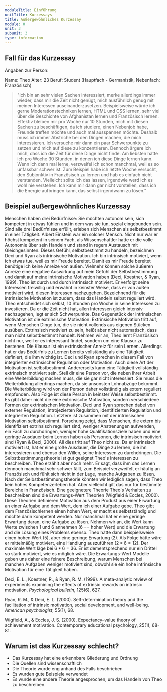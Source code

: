 ```yaml
---
moduleTitle: Einführung
unitTitle: Kurzessays
title: Außergewöhnliches Kurzessay
module: 0
unit: 3
subunit: 3
type: information
---
```


## Fall für das Kurzessay

Angaben zur Person: 

Name: Theo
Alter: 23
Beruf: Student (Hauptfach - Germanistik, Nebenfach: Französisch)

> "Ich bin an sehr vielen Sachen interessiert, merke allerdings immer wieder, dass mir die Zeit nicht genügt, mich ausführlich genug mit meinen Interessen auseinanderzusetzen. Beispielsweise würde ich gerne Moderationstechniken lernen, HTML und CSS lernen, sehr viel über die Geschichte von Afghanistan lernen und Französisch lernen. Effektiv bleiben mir pro Woche nur 10 Stunden, mich mit diesen Sachen zu beschäftigen, da ich studiere, einen Nebenjob habe, Freunde treffen möchte und auch mal ausspannen möchte. Deshalb muss ich immer Abstriche bei den Dingen machen, die mich interessieren. Ich versuche mir dann  ein paar Schwerpunkte zu setzen und mich auf diese zu konzentrieren. Dennoch ärgere ich mich, dass ich die Zeit für diese Dinge nicht finde. Am liebsten hätte ich pro Woche 30 Stunden, in denen ich diese Dinge lernen kann. Wenn ich dann mal lerne, verzweifel ich schon manchmal, weil es so unfassbar schwer ist. Zum Beispiel habe ich letzte Woche versucht, den Subjonktiv in Französisch zu lernen und hab es einfach nicht verstanden. Vielleicht sollte ich das lassen, irgendwie werd ich es wohl nie verstehen. Ich kann mir dann gar nicht vorstellen, dass ich die Energie aufbringen kann, das selbst irgendwann zu lösen."


## Beispiel außergewöhnliches Kurzessay

Menschen haben drei Bedürfnisse: Sie möchten autonom sein, sich kompetent in etwas fühlen und in dem was sie tun, sozial eingebunden sein. Sind alle drei Bedürfnisse erfüllt, erleben sich Menschen als selbstbestimmt in einer Tätigkeit. Albert Einstein war ein solcher Mensch. Nicht nur war er höchst kompetent in seinem Fach, als Wissenschaftler hatte er die volle Autonomie über sein Handeln und stand in regem Austausch mit Gleichgesinnten. Dieses Gefühl, selbstbestimmt zu handeln, bezeichnen Deci und Ryan als intrinsische Motivation. Ich bin intrinsisch motiviert, wenn ich etwas tue, weil es mir Freude bereitet. Damit es mir Freude bereitet benötige ich keine Anreize von außen. Vielmehr können solche äußeren Anreize eine negative Auswirkung auf mein Gefühl der Selbstbestimmung und damit auf meine intrinsische Motivation haben (Deci, Koestner, & Ryan, 1999). Theo ist durch und durch intrinsisch motiviert. Er verfolgt seine Interessen freiwillig und erwähnt in keinster Weise, dass er von außen motiviert wird, diesen Interessen nachzugehen. Bezeichnend für die intrinsische Motivation ist zudem, dass das Handeln selbst reguliert wird. Theo entscheidet sich selbst, 10 Stunden pro Woche in seine Interessen zu investieren. Da er die Zeit nicht hat, allen Interessen gleich intensiv nachzugehen, legt er sich Schwerpunkte. Das Gegenstück der intrinsischen Motivation ist die extrinsische Motivation. Extrinsische Motivation tritt auf, wenn Menschen Dinge tun, die sie nicht vollends aus eigenen Stücken ausüben. Extrinsisch motiviert zu sein, heißt aber nicht automatisch, dass man nicht selbstbestimmt handelt. Nehmen wir an, Theo lernt Französisch nicht nur, weil er es interessant findet, sondern um eine Klausur zu bestehen. Die Klausur ist ein extrinsischer Anreiz für sein Lernen. Allerdings hat er das Bedürfnis zu Lernen bereits vollständig als eine Tätigkeit definiert, die ihm wichtig ist. Deci und Ryan sprechen in diesem Fall von integrierter extrinsischer Regulation oder Motivation. Auch diese Art der Motivation ist selbstbestimmt. Andererseits kann eine Tätigkeit vollständig extrinsisch motiviert sein. Stell dir eine Person vor, die neben ihrer Arbeit eine Weiterbildung machen muss, die sie gar nicht interessiert. Sie muss die Weiterbildung allerdings machen, da sie ansonsten Lohnabzüge bekommt. Die Weiterbildung wird von der Person daher vollständig als extern reguliert empfunden. Also Folge ist diese Person in keinster Weise selbstbestimmt. Es gibt daher nicht die eine extrinsische Motivation, sondern verschiedene Formen der extrinsischen Motivation. Deci und Ryan sprechen dabei von externer Regulation, introjezierten Regulation, identifizierten Regulation und integrierten Regulation. Letztere ist zusammen mit der intrinsischen Motivation selbstbestimmt. Forschung zeigt, dass Menschen, die extern bis identifiziert extrinsisch reguliert sind, weniger Anstrenungen aufwenden, ein Fach zu durchdringen, weniger hohe Qualifikationsziele haben und eine geringe Ausdauer beim Lernen haben als Personen, die intrinsisch motiviert sind (Ryan & Deci, 2000). All dies tritt auf Theo nicht zu. Da er intrinsisch motiviert ist, hat er eine große Ausdauer, die Dinge zu lernen, die ihn interessieren und ebenso den Willen, seine Interessen zu durchdringen. Die Selbstbestimmungstheorie ist gut geeignet Theo's Interessen zu beschreiben. Theo erzählt aber noch mehr. Er sagt, dass ihm das Lernen dennoch manchmal sehr schwer fällt, zum Beispiel verzweifelt er häufig an Französisch und fühlt sich nicht in der Lage, manche Aufgaben zu lösen. Nach der Selbstbestimmungstheorie könnten wir lediglich sagen, dass Theo kein hohes Kompetenzerleben hat. Aber vielleicht gilt das nur für bestimmte Bereiche in Französisch. Eine geeignetere Theorie Theo's Verhalten zu beschreiben sind die Erwartungs-Wert Theorien (Wigfield & Eccles, 2000). Diese Theorien definieren Motivation aus dem Produkt aus einer Erwartung an einer Aufgabe und dem Wert, dem ich einer Aufgabe gebe. Theo gibt dem Französischlernen einen hohen Wert, er macht es selbstständig und möchte darin kompetent werden. Nur manchmal hat er eine geringe Erwartung daran, eine Aufgabe zu lösen. Nehmen wir an, die Wert kann Werte zwischen 1 und 6 annehmen (6 == hoher Wert) und die Erwartung and die Lösung eines Problems ebenso. Theo hätte dann beispielsweise einen hohen Wert (5), aber eine geringe Erwartung (2). Als Folge hätte wäre er mittelmäßig motiviert, eine Handlung auszuführen ($2 * 6 = 12$). Der maximale Wert läge bei $6 * 6 = 36$. Er ist dementsprechend nur ein Drittel so stark motiviert, wie es möglich wäre. Die Erwartungs-Wert Modelle geben uns daher eine feinere Beschreibung, warum Menschen bei manchen Aufgaben weniger motiviert sind, obwohl sie ein hohe intrinsische Motivation für eine Tätigkeit haben.


Deci, E. L., Koestner, R., & Ryan, R. M. (1999). A meta-analytic review of experiments examining the effects of extrinsic rewards on intrinsic motivation. *Psychological bulletin*, 125(6), 627.

Ryan, R. M., & Deci, E. L. (2000). Self-determination theory and the facilitation of intrinsic motivation, social development, and well-being. *American psychologist*, 55(1), 68.

Wigfield, A., & Eccles, J. S. (2000). Expectancy–value theory of achievement motivation. Contemporary educational psychology, 25(1), 68-81.


## Warum ist das Kurzessay schlecht?

* Das Kurzessay hat eine erkennbare Gliederung und Ordnung 
* Die Quellen sind wissenschaftlich
* Die Theorie wurde eng anhand des Falls beschrieben
* Es wurden gute Beispiele verwendet
* Es wurde eine andere Theorie angesprochen, um das Handeln von Theo zu beschreiben.